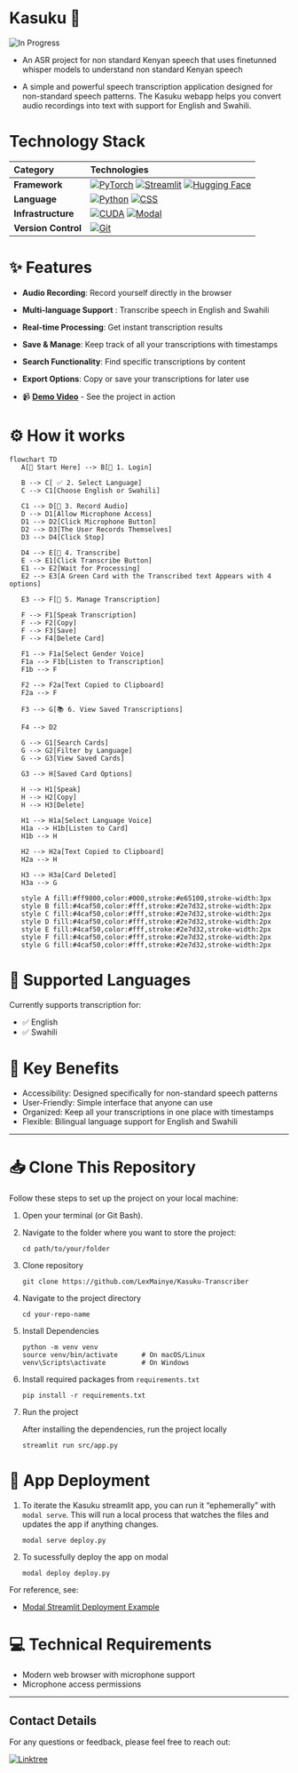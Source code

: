 # Kasuku 🦜

![In Progress](https://img.shields.io/badge/Status-In%20Progress-green?style=for-the-badge&logo=wrench&logoColor=white)

- An ASR project for non standard Kenyan speech that uses finetunned whisper models to understand non standard Kenyan speech

- A simple and powerful speech transcription application designed for non-standard speech patterns. The Kasuku webapp helps you convert audio recordings into text with support for English and Swahili.

# Technology Stack

| Category | Technologies |
| :--- | :--- |
| **Framework** | [![PyTorch](https://img.shields.io/badge/PyTorch-EE4C2C?style=for-the-badge&logo=pytorch&logoColor=white)](https://pytorch.org) [![Streamlit](https://img.shields.io/badge/Streamlit-FF4B4B?style=for-the-badge&logo=Streamlit&logoColor=white)](https://streamlit.io) [![Hugging Face](https://img.shields.io/badge/Hugging_Face-FFD21E?style=for-the-badge&logo=huggingface&logoColor=black)](https://huggingface.co/transformers) |
| **Language** | [![Python](https://img.shields.io/badge/Python-3776AB?style=for-the-badge&logo=python&logoColor=white)](https://www.python.org) [![CSS](https://img.shields.io/badge/CSS-1572B6?style=for-the-badge&logo=css3&logoColor=white)](https://developer.mozilla.org/en-US/docs/Web/CSS) |
| **Infrastructure** | [![CUDA](https://img.shields.io/badge/CUDA-76B900?style=for-the-badge&logo=nvidia&logoColor=white)](https://developer.nvidia.com/cuda-zone) [![Modal](https://img.shields.io/badge/Modal-22C55E?style=for-the-badge&logo=modal&logoColor=white)](https://modal.com) |
| **Version Control** | [![Git](https://img.shields.io/badge/Git-F05032?style=for-the-badge&logo=git&logoColor=white)](https://git-scm.com) |


# ✨ Features

* **Audio Recording**: Record yourself directly in the browser
* **Multi-language Support** : Transcribe speech in English and Swahili
* **Real-time Processing**: Get instant transcription results
* **Save & Manage**: Keep track of all your transcriptions with timestamps
* **Search Functionality**: Find specific transcriptions by content
* **Export Options**: Copy or save your transcriptions for later use

* 📹 **[Demo Video](https://drive.google.com/file/d/1o58z1bg-694SX8WZEiHADURIO8xvhFiH/view?usp=drive_link)** - See the project in action

# ⚙️ How it works
```mermaid
flowchart TD
   A[🚀 Start Here] --> B[🔐 1. Login]
   
   B --> C[ ✅ 2. Select Language]
   C --> C1[Choose English or Swahili]

   C1 --> D[🎤 3. Record Audio]
   D --> D1[Allow Microphone Access]
   D1 --> D2[Click Microphone Button]
   D2 --> D3[The User Records Themselves]
   D3 --> D4[Click Stop]

   D4 --> E[📝 4. Transcribe]
   E --> E1[Click Transcribe Button]
   E1 --> E2[Wait for Processing]
   E2 --> E3[A Green Card with the Transcribed text Appears with 4 options]

   E3 --> F[💾 5. Manage Transcription]

   F --> F1[Speak Transcription]
   F --> F2[Copy]
   F --> F3[Save]
   F --> F4[Delete Card]

   F1 --> F1a[Select Gender Voice]
   F1a --> F1b[Listen to Transcription]
   F1b --> F

   F2 --> F2a[Text Copied to Clipboard]
   F2a --> F

   F3 --> G[📚 6. View Saved Transcriptions]

   F4 --> D2

   G --> G1[Search Cards]
   G --> G2[Filter by Language]
   G --> G3[View Saved Cards]

   G3 --> H[Saved Card Options]

   H --> H1[Speak]
   H --> H2[Copy]
   H --> H3[Delete]

   H1 --> H1a[Select Language Voice]
   H1a --> H1b[Listen to Card]
   H1b --> H

   H2 --> H2a[Text Copied to Clipboard]
   H2a --> H

   H3 --> H3a[Card Deleted]
   H3a --> G

   style A fill:#ff9800,color:#000,stroke:#e65100,stroke-width:3px
   style B fill:#4caf50,color:#fff,stroke:#2e7d32,stroke-width:2px
   style C fill:#4caf50,color:#fff,stroke:#2e7d32,stroke-width:2px
   style D fill:#4caf50,color:#fff,stroke:#2e7d32,stroke-width:2px
   style E fill:#4caf50,color:#fff,stroke:#2e7d32,stroke-width:2px
   style F fill:#4caf50,color:#fff,stroke:#2e7d32,stroke-width:2px
   style G fill:#4caf50,color:#fff,stroke:#2e7d32,stroke-width:2px
```

# 💬 Supported Languages 
Currently supports transcription for:

* ✅ English 
* ✅ Swahili

# 🎯 Key Benefits

* Accessibility: Designed specifically for non-standard speech patterns
* User-Friendly: Simple interface that anyone can use
* Organized: Keep all your transcriptions in one place with timestamps
* Flexible: Bilingual language support for English and Swahili

---

# 📥 Clone This Repository

Follow these steps to set up the project on your local machine:

1. Open your terminal (or Git Bash).
   
2. Navigate to the folder where you want to store the project:
   ```
   cd path/to/your/folder
   ```

3. Clone repository
   ```
   git clone https://github.com/LexMainye/Kasuku-Transcriber
    ```
   
4.  Navigate to the project directory

    ```
    cd your-repo-name
    ```

5.  Install Dependencies

    ```
    python -m venv venv
    source venv/bin/activate      # On macOS/Linux
    venv\Scripts\activate         # On Windows
    ```
6. Install required packages from `requirements.txt`

   ```
   pip install -r requirements.txt
   ```

7. Run the project

   After installing the dependencies, run the project locally
   
   ```
   streamlit run src/app.py
   ```

# 🚀 App Deployment

1. To iterate the Kasuku streamlit app, you can run it “ephemerally” with `modal serve`. This will run a local process that watches the files and updates the app if anything changes.
   
   ```
   modal serve deploy.py
   ```
   
2. To sucessfully deploy the app on modal

   ```
   modal deploy deploy.py
   ```

For reference, see:
- [Modal Streamlit Deployment Example](https://modal.com/docs/examples/serve_streamlit)

  

# 💻 Technical Requirements

* Modern web browser with microphone support
* Microphone access permissions

---

## Contact Details

For any questions or feedback, please feel free to reach out:

[![Linktree](https://img.shields.io/badge/-LinkTree-39E09B?style=for-the-badge&logo=linktree&logoColor=white)](https://linktr.ee/mainye)


